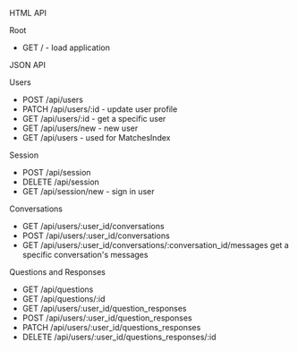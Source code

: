 HTML API

Root

  * GET / - load application


JSON API

Users

  * POST /api/users
  * PATCH /api/users/:id - update user profile
  * GET /api/users/:id - get a specific user
  * GET /api/users/new - new user
  * GET /api/users - used for MatchesIndex

Session

  * POST /api/session
  * DELETE /api/session
  * GET /api/session/new - sign in user

Conversations

  * GET /api/users/:user_id/conversations
  * POST /api/users/:user_id/conversations
  * GET /api/users/:user_id/conversations/:conversation_id/messages get a specific conversation's messages

Questions and Responses

  * GET /api/questions
  * GET /api/questions/:id
  * GET /api/users/:user_id/question_responses
  * POST /api/users/:user_id/question_responses
  * PATCH /api/users/:user_id/questions_responses
  * DELETE /api/users/:user_id/questions_responses/:id
